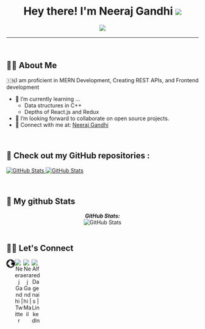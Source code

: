 <h1 align="center">Hey there! I'm Neeraj Gandhi <img src="https://media.giphy.com/media/hvRJCLFzcasrR4ia7z/giphy.gif" width="35"></h1>
<p align="center">
  <img src="https://readme-typing-svg.herokuapp.com?lines=MERN+Stack+Developer;REST+APIs+Development;React%20|%20Redux%20|%20Thunk%20;JavaScript%20|%20jQuery%20;Bootstrap%20|%20MUI%20|%20TailwindCSS%20;C%20|%20CPP%20|%20OOP%20;Blockchain%20Enthusiast&center=true&width=500&height=50">
</p>
<hr/>
<br>

##  🧔‍♂️ About Me
 :india:I am proficient in MERN Development, Creating REST APIs, and Frontend development
- 🌱 I’m currently learning ...
  - Data structures in C++
  - Depths of React.js and Redux 
- 👯 I’m looking forward to collaborate on open source projects.
- 🤝 Connect with me at: <a href="https://www.linkedin.com/in/neeraj-gandhi-53487a193/">Neeraj Gandhi</a>

<br>

##  📁 Check out my GitHub repositories :

<div>
  <p>
    <a href="https://github.com/neeraj-22/login-verification">
      <img src="https://github-readme-stats.vercel.app/api/pin/?username=neeraj-22&repo=login-verification" alt="GitHub Stats" />
    </a>
    <a href="https://github.com/neeraj-22/TeeCom">
      <img src="https://github-readme-stats.vercel.app/api/pin/?username=neeraj-22&repo=TeeCom" alt="GitHub Stats" />
    </a>
  </p>
</div>

<br>
<h2>👀 My github Stats</h2>

<div>
  <p align="center">
  <b><em>GitHub Stats:</em></b> <br/>
    <img src="https://github-readme-streak-stats.herokuapp.com/?user=neeraj-22" alt="GitHub Stats" /> <br/><br/>
  
</div>


## 🙋‍♀️ Let's Connect
<p align="center">
  <a href="https://github.com/neeraj-22/"><img align="left" alt="AlfredDagenais.com" width="22px" src="https://raw.githubusercontent.com/iconic/open-iconic/master/svg/globe.svg" /></a>
	<a href="https://twitter.com/neerajgandhi04"><img align="left" alt="Neeraj Gandhi | Twitter" width="22px" src="https://cdn.jsdelivr.net/npm/simple-icons@v3/icons/twitter.svg" /></a>
	<a href="mailto:gandhineeraj48@gmail.com"><img align="left" alt="Neeraj Gandhi | Mail" width="22px" src="https://cdn.jsdelivr.net/npm/simple-icons@v3/icons/gmail.svg" /></a>
	<a href="https://www.linkedin.com/in/neeraj-gandhi-53487a193/"><img align="left" alt="AlfredDagenais | LinkedIn" width="22px" src="https://cdn.jsdelivr.net/npm/simple-icons@v3/icons/linkedin.svg" /></a>
	
</p>

